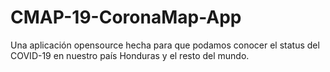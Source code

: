 # CMAP-19-CoronaMap-App
Una aplicación opensource hecha para que podamos conocer el status del COVID-19 en nuestro país Honduras y el resto del mundo. 
